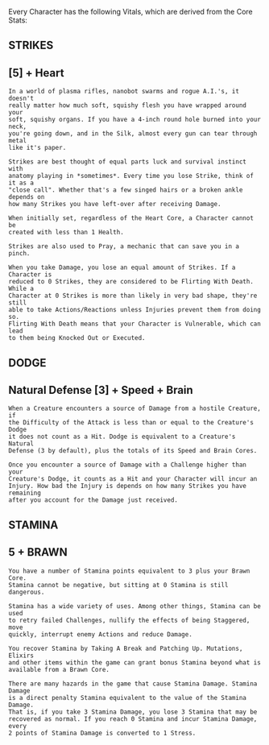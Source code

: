 Every Character has the following Vitals, which are derived from the Core Stats:

STRIKES            
-------
[5] + Heart 
-----------

    In a world of plasma rifles, nanobot swarms and rogue A.I.'s, it doesn't
    really matter how much soft, squishy flesh you have wrapped around your
    soft, squishy organs. If you have a 4-inch round hole burned into your neck,
    you're going down, and in the Silk, almost every gun can tear through metal
    like it's paper.

    Strikes are best thought of equal parts luck and survival instinct with
    anatomy playing in *sometimes*. Every time you lose Strike, think of it as a
    "close call". Whether that's a few singed hairs or a broken ankle depends on
    how many Strikes you have left-over after receiving Damage.

    When initially set, regardless of the Heart Core, a Character cannot be
    created with less than 1 Health.  

    Strikes are also used to Pray, a mechanic that can save you in a
    pinch.

    When you take Damage, you lose an equal amount of Strikes. If a Character is
    reduced to 0 Strikes, they are considered to be Flirting With Death. While a
    Character at 0 Strikes is more than likely in very bad shape, they're still
    able to take Actions/Reactions unless Injuries prevent them from doing so.
    Flirting With Death means that your Character is Vulnerable, which can lead
    to them being Knocked Out or Executed.

DODGE
-----
Natural Defense [3] + Speed + Brain
-----------------------------------
    
    When a Creature encounters a source of Damage from a hostile Creature, if
    the Difficulty of the Attack is less than or equal to the Creature's Dodge
    it does not count as a Hit. Dodge is equivalent to a Creature's Natural
    Defense (3 by default), plus the totals of its Speed and Brain Cores. 

    Once you encounter a source of Damage with a Challenge higher than your
    Creature's Dodge, it counts as a Hit and your Character will incur an
    Injury. How bad the Injury is depends on how many Strikes you have remaining
    after you account for the Damage just received.

STAMINA 
-------
5 + BRAWN
---------
    
    You have a number of Stamina points equivalent to 3 plus your Brawn Core.
    Stamina cannot be negative, but sitting at 0 Stamina is still dangerous.

    Stamina has a wide variety of uses. Among other things, Stamina can be used
    to retry failed Challenges, nullify the effects of being Staggered, move
    quickly, interrupt enemy Actions and reduce Damage.

    You recover Stamina by Taking A Break and Patching Up. Mutations, Elixirs
    and other items within the game can grant bonus Stamina beyond what is
    available from a Brawn Core.

    There are many hazards in the game that cause Stamina Damage. Stamina Damage
    is a direct penalty Stamina equivalent to the value of the Stamina Damage.
    That is, if you take 3 Stamina Damage, you lose 3 Stamina that may be
    recovered as normal. If you reach 0 Stamina and incur Stamina Damage, every
    2 points of Stamina Damage is converted to 1 Stress.




